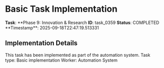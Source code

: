 # Basic Task Implementation

**Task**: **Phase 9: Innovation & Research
**ID**: task_0359
**Status**: COMPLETED
**Timestamp\*\*: 2025-09-18T22:47:19.513331

## Implementation Details

This task has been implemented as part of the automation system.
Task type: Basic implementation
Worker: Automation System
